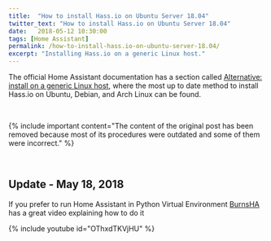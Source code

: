 ```yaml
---
title:  "How to install Hass.io on Ubuntu Server 18.04"
twitter_text: "How to install Hass.io on Ubuntu Server 18.04"
date:   2018-05-12 10:30:00
tags: [Home Assistant]
permalink: /how-to-install-hass.io-on-ubuntu-server-18.04/
excerpt: "Installing Hass.io on a generic Linux host."
---
```

<!-- markdownlint-disable html -->
The official Home Assistant documentation has a section called [Alternative: install on a generic Linux host](https://www.home-assistant.io/hassio/installation/#alternative-install-on-a-generic-linux-host), where the most up to date method to install Hass.io on Ubuntu, Debian, and Arch Linux can be found.

<br />

{% include important content="The content of the original post has been removed because most of its procedures were outdated and some of them were incorrect." %}

<br />

## Update - May 18, 2018

If you prefer to run Home Assistant in Python Virtual Environment [BurnsHA](https://www.youtube.com/channel/UCSKQutOXuNLvFetrKuwudpg) has a great video explaining how to do it

{% include youtube id="OThxdTKVjHU" %}
